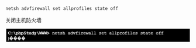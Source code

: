 ```
netsh advfirewall set allprofiles state off
```

关闭主机防火墙

![image-20250603125233575](./assets/image-20250603125233575.png)